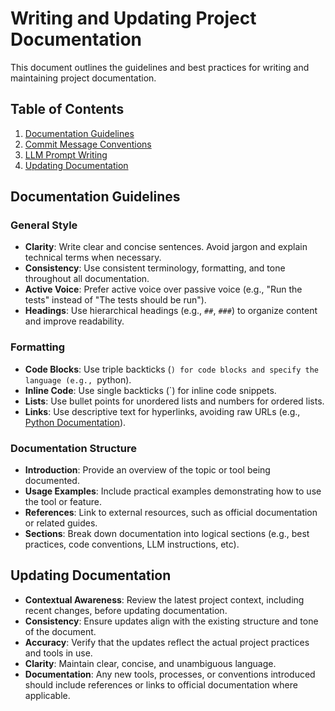 # Writing and Updating Project Documentation

This document outlines the guidelines and best practices for writing and maintaining project documentation.

## Table of Contents
1. [Documentation Guidelines](#documentation-guidelines)
2. [Commit Message Conventions](#commit-message-conventions)
3. [LLM Prompt Writing](#llm-prompt-writing)
4. [Updating Documentation](#updating-documentation)

## Documentation Guidelines

### General Style
- **Clarity**: Write clear and concise sentences. Avoid jargon and explain technical terms when necessary.
- **Consistency**: Use consistent terminology, formatting, and tone throughout all documentation.
- **Active Voice**: Prefer active voice over passive voice (e.g., "Run the tests" instead of "The tests should be run").
- **Headings**: Use hierarchical headings (e.g., `##`, `###`) to organize content and improve readability.

### Formatting
- **Code Blocks**: Use triple backticks (```) for code blocks and specify the language (e.g., ```python).
- **Inline Code**: Use single backticks (`) for inline code snippets.
- **Lists**: Use bullet points for unordered lists and numbers for ordered lists.
- **Links**: Use descriptive text for hyperlinks, avoiding raw URLs (e.g., [Python Documentation](https://docs.python.org/3/)).

### Documentation Structure
- **Introduction**: Provide an overview of the topic or tool being documented.
- **Usage Examples**: Include practical examples demonstrating how to use the tool or feature.
- **References**: Link to external resources, such as official documentation or related guides.
- **Sections**: Break down documentation into logical sections (e.g., best practices, code conventions, LLM instructions, etc).


## Updating Documentation

- **Contextual Awareness**: Review the latest project context, including recent changes, before updating documentation.
- **Consistency**: Ensure updates align with the existing structure and tone of the document.
- **Accuracy**: Verify that the updates reflect the actual project practices and tools in use.
- **Clarity**: Maintain clear, concise, and unambiguous language.
- **Documentation**: Any new tools, processes, or conventions introduced should include references or links to official documentation where applicable.
